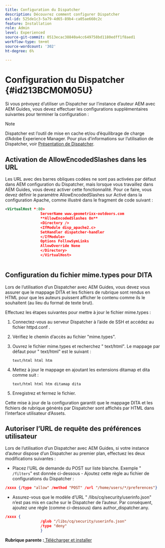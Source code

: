 ```yaml
---
title: Configuration du Dispatcher
description: Découvrez comment configurer Dispatcher
exl-id: 525de1c3-5a79-4d65-89b4-ca05ae660c2c
feature: Installation
role: Admin
level: Experienced
source-git-commit: 0513ecac38840a4cc649758bd1180edff1f8aed1
workflow-type: tm+mt
source-wordcount: '302'
ht-degree: 6%

---
```


# Configuration du Dispatcher {#id213BCM0M05U}

Si vous prévoyez d’utiliser un Dispatcher sur l’instance d’auteur AEM avec AEM Guides, vous devez effectuer les configurations supplémentaires suivantes pour terminer la configuration :

>[!NOTE]
>
> Dispatcher est l’outil de mise en cache et/ou d’équilibrage de charge d’Adobe Experience Manager. Pour plus d’informations sur l’utilisation de Dispatcher, voir [Présentation de Dispatcher](https://experienceleague.adobe.com/docs/experience-manager-dispatcher/using/dispatcher.html?lang=fr).

## Activation de AllowEncodedSlashes dans les URL

Les URL avec des barres obliques codées ne sont pas activées par défaut dans AEM configuration du Dispatcher, mais lorsque vous travaillez dans AEM Guides, vous devez activer cette fonctionnalité. Pour ce faire, vous devez définir le paramètre AllowEncodedSlashes sur Activé dans la configuration Apache, comme illustré dans le fragment de code suivant :

```XML
<VirtualHost *:80>
                ServerName www.geometrixx-outdoors.com
                **AllowEncodedSlashes On**
                <Directory />
                <IfModule disp_apache2.c>
                SetHandler dispatcher-handler
                </IfModule>
                Options FollowSymLinks
                AllowOverride None
                </Directory>
                </VirtualHost>
            
```

## Configuration du fichier mime.types pour DITA

Lors de l’utilisation d’un Dispatcher avec AEM Guides, vous devez vous assurer que le mappage DITA et les fichiers de rubrique sont rendus en HTML pour que les auteurs puissent afficher le contenu comme ils le souhaitent \(au lieu du format de texte brut\).

Effectuez les étapes suivantes pour mettre à jour le fichier mime.types :

1. Connectez-vous au serveur Dispatcher à l’aide de SSH et accédez au fichier httpd.conf .

1. Vérifiez le chemin d’accès au fichier &quot;mime.types&quot;.

1. Ouvrez le fichier mime.types et recherchez &quot; text/html&quot;. Le mappage par défaut pour &quot; text/html&quot; est le suivant :

   `text/html html htm`

1. Mettez à jour le mappage en ajoutant les extensions ditamap et dita comme suit :

   `text/html html htm ditamap dita`

1. Enregistrez et fermez le fichier.


Cette mise à jour de la configuration garantit que le mappage DITA et les fichiers de rubrique générés par Dispatcher sont affichés par HTML dans l’interface utilisateur d’Assets.

## Autoriser l’URL de requête des préférences utilisateur

Lors de l’utilisation d’un Dispatcher avec AEM Guides, si votre instance d’auteur dispose d’un Dispatcher au premier plan, effectuez les deux modifications suivantes :

- Placez l’URL de demande du POST sur liste blanche. Exemple &quot; `/filters`&quot; est donnée ci-dessous - Ajoutez cette règle au fichier de configurations du Dispatcher :

```json
/xxxx {/type "allow" /method "POST" /url "/home/users/*/preferences"}
```

- Assurez-vous que le modèle d’URL &quot; /libs/cq/security/userinfo.json&quot; n’est pas mis en cache sur le Dispatcher de l’auteur. Par conséquent, ajoutez une règle \(comme ci-dessous\) dans author\_dispatcher.any.

```json
/xxxx {
                /glob "/libs/cq/security/userinfo.json"
                /type "deny"
                }
```

**Rubrique parente :**[ Télécharger et installer](download-install.md)
